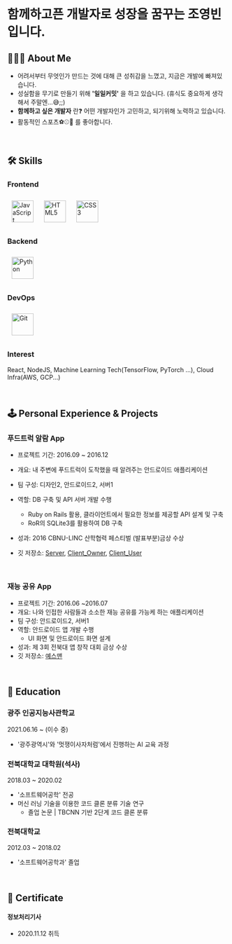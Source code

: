 # 함께하고픈 개발자로 성장을 꿈꾸는 조영빈입니다.

## 🙋🏻‍♂️ About Me

- 어려서부터 무엇인가 만드는 것에 대해 큰 성취감을 느꼈고, 지금은 개발에 빠져있습니다.
- 성실함을 무기로 만들기 위해 **'일일커밋'** 을 하고 있습니다. (휴식도 중요하게 생각해서 주말엔...😅;;)
- **함께하고 싶은 개발자** 란❓ 어떤 개발자인가 고민하고, 되기위해 노력하고 있습니다.
- 활동적인 스포츠⚽⚾🏀 를 좋아합니다.

<br>

## 🛠 Skills

### Frontend  
<div align="left">  
    <img style="margin: 10px" src="https://profilinator.rishav.dev/skills-assets/javascript-original.svg" alt="JavaScript" height="50" />
    <img style="margin: 10px" src="https://profilinator.rishav.dev/skills-assets/html5-original-wordmark.svg" alt="HTML5" height="50" />
    <img style="margin: 10px" src="https://profilinator.rishav.dev/skills-assets/css3-original-wordmark.svg" alt="CSS3" height="50" />
</div>

</td><td valign="top" width="33%">

### Backend  
<div align="left">  
    <img style="margin: 10px" src="https://profilinator.rishav.dev/skills-assets/python-original.svg" alt="Python" height="50" />  
</div>

</td><td valign="top" width="33%">

### DevOps  
<div align="left">  
    <img style="margin: 10px" src="https://profilinator.rishav.dev/skills-assets/git-scm-icon.svg" alt="Git" height="50" />  
</div>

</td></tr></table>  

</td><td valign="top" width="33%"> 

### Interest

React, NodeJS, Machine Learning Tech(TensorFlow, PyTorch ...), Cloud Infra(AWS, GCP...)


<br>

## 🕹 Personal Experience & Projects

### 푸드트럭 알람 App

- 프로젝트 기간: 2016.09 ~ 2016.12

- 개요: 내 주변에 푸드트럭이 도착했을 때 알려주는 안드로이드 애플리케이션
- 팀 구성: 디자인2, 안드로이드2, 서버1
- 역할: DB 구축 및 API 서버 개발 수행
    - Ruby on Rails 활용, 클라이언트에서 필요한 정보를 제공할 API 설계 및 구축
    - RoR의 SQLite3를 활용하여 DB 구축
- 성과: 2016 CBNU-LINC 산학협력 페스티벌 (발표부분)금상 수상
- 깃 저장소: [Server](https://github.com/opwe37/Food-Truck-Alarm-Server), [Client_Owner](https://github.com/KimHyunPyo/FoodTruckOwner), [Client_User](https://github.com/lainrose/FoodtruckUser)

<br>

### 재능 공유 App

- 프로젝트 기간: 2016.06 ~2016.07
- 개요: 나와 인접한 사람들과 소소한 재능 공유를 가능케 하는 애플리케이션
- 팀 구성: 안드로이드2, 서버1
- 역할: 안드로이드 앱 개발 수행
    - UI 화면 및 안드로이드 화면 설계
- 성과: 제 3회 전북대 앱 창작 대회 금상 수상
- 깃 저장소: [예스맨](https://github.com/seokhyeonko/YesManApp)

<br>

## 🏫 Education

### 광주 인공지능사관학교

2021.06.16 ~ (이수 중)

- '광주광역시'와 '멋쟁이사자처럼'에서 진행하는 AI 교육 과정


### 전북대학교 대학원(석사)

2018.03 ~ 2020.02

- '소프트웨어공학' 전공
- 머신 러닝 기술을 이용한 코드 클론 분류 기술 연구
    - 졸업 논문 | TBCNN 기반 2단계 코드 클론 분류


### 전북대학교

2012.03 ~ 2018.02

- '소프트웨어공학과' 졸업

<br>

## 🏅 Certificate

#### 정보처리기사

- 2020.11.12 취득
